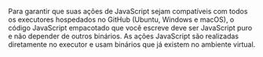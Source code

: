 Para garantir que suas ações de JavaScript sejam compatíveis com todos os executores hospedados no GitHub (Ubuntu, Windows e macOS), o código JavaScript empacotado que você escreve deve ser JavaScript puro e não depender de outros binários. As ações JavaScript são realizadas diretamente no executor e usam binários que já existem no ambiente virtual.
